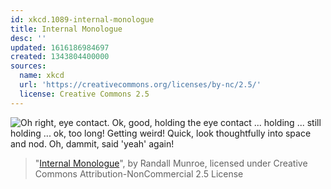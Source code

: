 ```yaml
---
id: xkcd.1089-internal-monologue
title: Internal Monologue
desc: ''
updated: 1616186984697
created: 1343804400000
sources:
  name: xkcd
  url: 'https://creativecommons.org/licenses/by-nc/2.5/'
  license: Creative Commons 2.5
---
```

![Oh right, eye contact. Ok, good, holding the eye contact ... holding ... still holding ... ok, too long! Getting weird! Quick, look thoughtfully into space and nod. Oh, dammit, said 'yeah' again!](https://imgs.xkcd.com/comics/internal_monologue.png)
> "[Internal Monologue](https://xkcd.com/1089/)", by Randall Munroe, licensed under Creative Commons Attribution-NonCommercial 2.5 License
